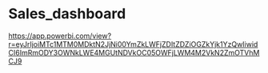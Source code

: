 # Sales_dashboard


https://app.powerbi.com/view?r=eyJrIjoiMTc1MTM0MDktN2JjNi00YmZkLWFjZDItZDZiOGZkYjk1YzQwIiwidCI6ImRmODY3OWNkLWE4MGUtNDVkOC05OWFjLWM4M2VkN2ZmOTVhMCJ9
